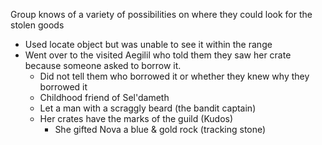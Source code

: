Group knows of a variety of possibilities on where they could look for the stolen goods
- Used locate object but was unable to see it within the range
- Went over to the visited Aegilil who told them they saw her crate because someone asked to borrow it.
	- Did not tell them who borrowed it or whether they knew why they borrowed it
	- Childhood friend of Sel'dameth
	- Let a man with a scraggly beard (the bandit captain)
	- Her crates have the marks of the guild (Kudos)
		- She gifted Nova a blue & gold rock (tracking stone)

